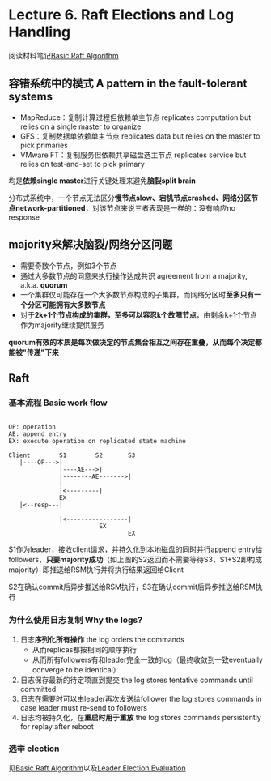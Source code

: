 # Lecture 6. Raft Elections and Log Handling

阅读材料笔记[Basic Raft Algorithm](https://github.com/JasonYuchen/notes/blob/master/raft/03.Basic_Raft_Algorithm.md)

## 容错系统中的模式 A pattern in the fault-tolerant systems

- MapReduce：复制计算过程但依赖单主节点 replicates computation but relies on a single master to organize
- GFS：复制数据单依赖单主节点 replicates data but relies on the master to pick primaries
- VMware FT：复制服务但依赖共享磁盘选主节点 replicates service but relies on test-and-set to pick primary

均是**依赖single master**进行关键处理来避免**脑裂split brain**

分布式系统中，一个节点无法区分**慢节点slow、宕机节点crashed、网络分区节点network-partitioned**，对该节点来说三者表现是一样的：没有响应no response

## majority来解决脑裂/网络分区问题

- 需要奇数个节点，例如3个节点
- 通过大多数节点的同意来执行操作达成共识 agreement from a majority, a.k.a. **quorum**
- 一个集群仅可能存在一个大多数节点构成的子集群，而网络分区时**至多只有一个分区可能拥有大多数节点**
- 对于**2k+1个节点构成的集群，至多可以容忍k个故障节点**，由剩余k+1个节点作为majority继续提供服务

**quorum有效的本质是每次做决定的节点集合相互之间存在重叠，从而每个决定都能被"传递"下来**

## Raft

### 基本流程 Basic work flow

```text

OP: operation
AE: append entry
EX: execute operation on replicated state machine

Client        S1        S2       S3
   |----OP--->|                       
              |----AE--->|        
              |--------AE------->|
              |         
              |<---------|
              EX
   |<--resp---|

              |<-----------------|
                         EX
                                 EX            
```

S1作为leader，接收client请求，并持久化到本地磁盘的同时并行append entry给followers，**只要majority成功**（如上图的S2返回而不需要等待S3，S1+S2即构成majority）即推送给RSM执行并将执行结果返回给Client

S2在确认commit后异步推送给RSM执行，S3在确认commit后异步推送给RSM执行

### 为什么使用日志复制 Why the logs?

1. 日志**序列化所有操作** the log orders the commands
   - 从而replicas都按相同的顺序执行
   - 从而所有followers有和leader完全一致的log（最终收敛到一致eventually converge to be identical）
1. 日志保存最新的待定项直到提交 the log stores tentative commands until committed
1. 日志在需要时可以由leader再次发送给follower the log stores commands in case leader must re-send to followers
1. 日志均被持久化，在**重启时用于重放** the log stores commands persistently for replay after reboot

### 选举 election

见[Basic Raft Algorithm](https://github.com/JasonYuchen/notes/blob/master/raft/03.Basic_Raft_Algorithm.md)以及[Leader Election Evaluation](https://github.com/JasonYuchen/notes/blob/master/raft/09.Leader_Election_Evaluation.md)